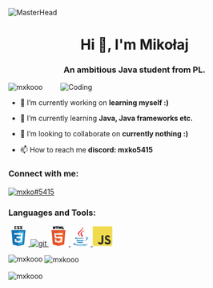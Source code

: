 ![MasterHead](https://i.pinimg.com/originals/2b/20/bc/2b20bcb71f5c97b7ed2ab3c17f6c161b.gif)
<h1 align="center">Hi 👋, I'm Mikołaj</h1>
<h3 align="center">An ambitious Java student from PL.</h3>
<img align="right" alt="Coding" width="400" src="https://gifdb.com/images/file/coding-animated-laptop-flow-stream-ja04010rm5o68zfk.gif">

<p align="left"> <img src="https://komarev.com/ghpvc/?username=mxkooo&label=Profile%20views&color=0e75b6&style=flat" alt="mxkooo" /> </p>

- 🔭 I’m currently working on **learning myself :)**

- 🌱 I’m currently learning **Java, Java frameworks etc.**

- 👯 I’m looking to collaborate on **currently nothing :)**

- 📫 How to reach me **discord: mxko5415**

<h3 align="left">Connect with me:</h3>
<p align="left">
<a href="https://discord.gg/mxko5415" target="blank"><img align="center" src="https://raw.githubusercontent.com/rahuldkjain/github-profile-readme-generator/master/src/images/icons/Social/discord.svg" alt="mxko#5415" height="30" width="40" /></a>
</p>

<h3 align="left">Languages and Tools:</h3>
<p align="left"> <a href="https://www.w3schools.com/css/" target="_blank" rel="noreferrer"> <img src="https://raw.githubusercontent.com/devicons/devicon/master/icons/css3/css3-original-wordmark.svg" alt="css3" width="40" height="40"/> </a> <a href="https://git-scm.com/" target="_blank" rel="noreferrer"> <img src="https://www.vectorlogo.zone/logos/git-scm/git-scm-icon.svg" alt="git" width="40" height="40"/> </a> <a href="https://www.w3.org/html/" target="_blank" rel="noreferrer"> <img src="https://raw.githubusercontent.com/devicons/devicon/master/icons/html5/html5-original-wordmark.svg" alt="html5" width="40" height="40"/> </a> <a href="https://www.java.com" target="_blank" rel="noreferrer"> <img src="https://raw.githubusercontent.com/devicons/devicon/master/icons/java/java-original.svg" alt="java" width="40" height="40"/> </a> <a href="https://developer.mozilla.org/en-US/docs/Web/JavaScript" target="_blank" rel="noreferrer"> <img src="https://raw.githubusercontent.com/devicons/devicon/master/icons/javascript/javascript-original.svg" alt="javascript" width="40" height="40"/> </a> </p>

<p><img align="left" src="https://github-readme-stats.vercel.app/api/top-langs?username=mxkooo&show_icons=true&locale=en&layout=compact" alt="mxkooo" /></p>

<p>&nbsp;<img align="center" src="https://github-readme-stats.vercel.app/api?username=mxkooo&show_icons=true&locale=en" alt="mxkooo" /></p>

<p><img align="center" src="https://github-readme-streak-stats.herokuapp.com/?user=mxkooo&" alt="mxkooo" /></p>
